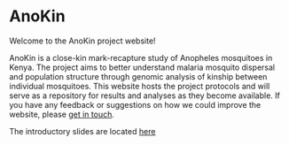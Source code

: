 # AnoKin

Welcome to the AnoKin project website!

AnoKin is a close-kin mark-recapture study of Anopheles mosquitoes in Kenya. The project aims to better understand malaria mosquito dispersal and population structure through genomic analysis of kinship between individual mosquitoes. This website hosts the project protocols and will serve as a repository for results and analyses as they become available. If you have any feedback or suggestions on how we could improve the website, please [get in touch](mailto:sanjay.nagi@lstmed.ac.uk).

The introductory slides are located [here](https://docs.google.com/presentation/d/1LTbh06twbA6DSB91FCjy62f7Bf6yYzifPiv0sD6jaTY/edit?usp=sharing)